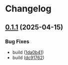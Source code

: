 # Changelog

## [0.1.1](https://github.com/dwmkerr/developer-guide/compare/v0.1.0...v0.1.1) (2025-04-15)


### Bug Fixes

* build ([1da0b41](https://github.com/dwmkerr/developer-guide/commit/1da0b4112c3b51fd46f14c087d21573dea6404e9))
* build ([dc91762](https://github.com/dwmkerr/developer-guide/commit/dc91762d7cbbe86013e23c313822fcfe785e09ba))
